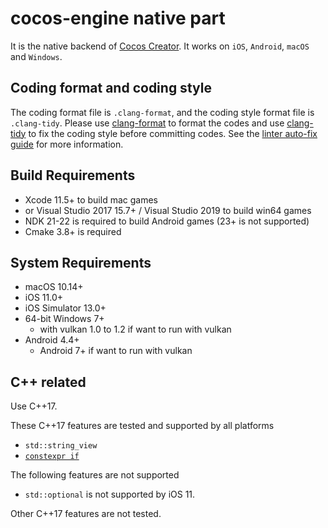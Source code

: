 cocos-engine native part
==========================

It is the native backend of [Cocos Creator](https://www.cocos.com/en/creator). It works on `iOS`, `Android`, `macOS` and `Windows`.

Coding format and coding style
---------------------------------

The coding format file is `.clang-format`, and the coding style format file is `.clang-tidy`. Please use [clang-format](https://clang.llvm.org/docs/ClangFormat.html) to format the codes and use [clang-tidy](http://clang.llvm.org/extra/index.html) to fix the coding style before committing codes. See the [linter auto-fix guide](../docs/LINTER_AUTOFIX_GUIDE.md) for more information.


Build Requirements
--------------------------------
- Xcode 11.5+ to build mac games
- or Visual Studio 2017 15.7+ / Visual Studio 2019 to build win64 games
- NDK 21-22 is required to build Android games (23+ is not supported)
- Cmake 3.8+ is required

System Requirements
--------------------------------
- macOS 10.14+
- iOS 11.0+
- iOS Simulator 13.0+
- 64-bit Windows 7+ 
  - with vulkan 1.0 to 1.2 if want to run with vulkan
- Android 4.4+
  - Android 7+ if want to run with vulkan

C++ related
--------------------------------
Use C++17.

These C++17 features are tested and supported by all platforms
  - `std::string_view`
  - [`constexpr if`](https://www.codingame.com/playgrounds/2205/7-features-of-c17-that-will-simplify-your-code/constexpr-if)

The following features are not supported
  - `std::optional` is not supported by iOS 11.

Other C++17 features are not tested.